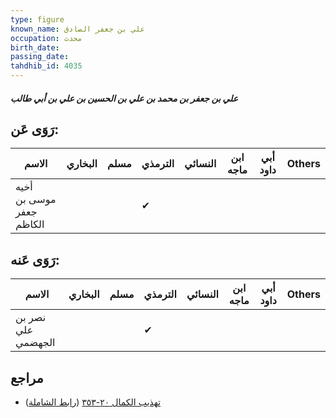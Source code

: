 ```yaml
---
type: figure
known_name: علي بن جعفر الصادق
occupation: محدث
birth_date:
passing_date:
tahdhib_id: 4035
---
```

##### علي بن جعفر بن محمد بن علي بن الحسين بن علي بن أبي طالب

## رَوَى عَن:
| الاسم                    | البخاري | مسلم | الترمذي | النسائي | ابن ماجه | أبي داود | Others |
| ------------------------ | ------- | ---- | ------- | ------- | -------- | -------- | ------ |
| أخيه موسى بن جعفر الكاظم |         |      | ✔       |         |          |          |        |
## رَوَى عَنه:
| الاسم              | البخاري | مسلم | الترمذي | النسائي | ابن ماجه | أبي داود | Others |
| ------------------ | ------- | ---- | ------- | ------- | -------- | -------- | ------ |
| نصر بن علي الجهضمي |         |      | ✔       |         |          |          |        |
## مراجع
- [تهذيب الكمال ٢٠-٣٥٣](obsidian://open?vault=Tahdhib-al-Kamal&file=Figures/٤٠٣٥-علي%20بن%20جعفر%20بن%20محمد%20بن%20علي%20بن%20الحسين%20بن%20علي%20بن%20أبي%20طالب) ([رابط الشاملة](https://shamela.ws/book/3722/10483))